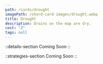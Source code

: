 ```yaml
---
path: /cards/drought
imagePath: /shard-card-images/drought.webp
title: Drought
description: Drains on the map are dry.
cost: "2"
tags: null
---
```


::details-section
Coming Soon
::

::strategies-section
Coming Soon
::

